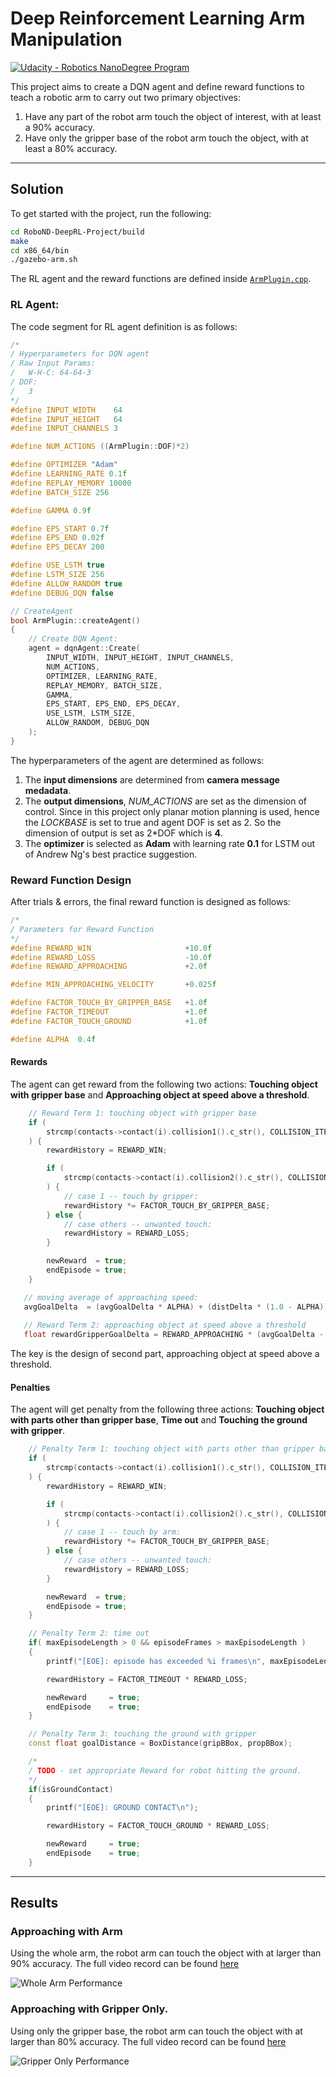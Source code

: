 
# Deep Reinforcement Learning Arm Manipulation

[![Udacity - Robotics NanoDegree Program](https://s3-us-west-1.amazonaws.com/udacity-robotics/Extra+Images/RoboND_flag.png)](https://www.udacity.com/robotics)

[//]: # (Written by Ge Yao, 6th, April, 2019)

This project aims to create a DQN agent and define reward functions to teach a robotic arm to carry out two primary objectives:

1. Have any part of the robot arm touch the object of interest, with at least a 90% accuracy.
2. Have only the gripper base of the robot arm touch the object, with at least a 80% accuracy.

---

## Solution

To get started with the project, run the following:

``` bash
cd RoboND-DeepRL-Project/build
make
cd x86_64/bin
./gazebo-arm.sh
```

The RL agent and the reward functions are defined inside [`ArmPlugin.cpp`](gazebo/ArmPlugin.cpp).

### RL Agent:

The code segment for RL agent definition is as follows:

```c++
/*
/ Hyperparameters for DQN agent
/ Raw Input Params:
/   W-H-C: 64-64-3
/ DOF:
/   3
*/
#define INPUT_WIDTH    64
#define INPUT_HEIGHT   64
#define INPUT_CHANNELS 3

#define NUM_ACTIONS ((ArmPlugin::DOF)*2)

#define OPTIMIZER "Adam"
#define LEARNING_RATE 0.1f
#define REPLAY_MEMORY 10000
#define BATCH_SIZE 256

#define GAMMA 0.9f

#define EPS_START 0.7f
#define EPS_END 0.02f
#define EPS_DECAY 200

#define USE_LSTM true
#define LSTM_SIZE 256
#define ALLOW_RANDOM true
#define DEBUG_DQN false

// CreateAgent
bool ArmPlugin::createAgent()
{
	// Create DQN Agent:
	agent = dqnAgent::Create(
		INPUT_WIDTH, INPUT_HEIGHT, INPUT_CHANNELS, 
		NUM_ACTIONS, 
		OPTIMIZER, LEARNING_RATE, 
		REPLAY_MEMORY, BATCH_SIZE, 
		GAMMA, 
		EPS_START, EPS_END, EPS_DECAY, 
		USE_LSTM, LSTM_SIZE, 
		ALLOW_RANDOM, DEBUG_DQN
	);
}
```
The hyperparameters of the agent are determined as follows:

1. The **input dimensions** are determined from **camera message medadata**. 
2. The **output dimensions**, *NUM_ACTIONS* are set as the dimension of control. Since in this project only planar motion planning is used, hence the *LOCKBASE* is set to true and agent DOF is set as 2. So the dimension of output is set as 2*DOF which is **4**.
3. The **optimizer** is selected as **Adam** with learning rate **0.1** for LSTM out of Andrew Ng's best practice suggestion.

### Reward Function Design

After trials & errors, the final reward function is designed as follows:

```c++
/*
/ Parameters for Reward Function
*/
#define REWARD_WIN                     +10.0f
#define REWARD_LOSS                    -10.0f
#define REWARD_APPROACHING             +2.0f

#define MIN_APPROACHING_VELOCITY       +0.025f

#define FACTOR_TOUCH_BY_GRIPPER_BASE   +1.0f
#define FACTOR_TIMEOUT                 +1.0f
#define FACTOR_TOUCH_GROUND            +1.0f

#define ALPHA  0.4f
```

#### Rewards

The agent can get reward from the following two actions: **Touching object with gripper base** and **Approaching object at speed above a threshold**.

```c++
    // Reward Term 1: touching object with gripper base
    if (
        strcmp(contacts->contact(i).collision1().c_str(), COLLISION_ITEM) == 0
    ) {
        rewardHistory = REWARD_WIN;

        if (
            strcmp(contacts->contact(i).collision2().c_str(), COLLISION_GRIPPER_BASE) == 0
        ) {
            // case 1 -- touch by gripper:
            rewardHistory *= FACTOR_TOUCH_BY_GRIPPER_BASE;
        } else {
            // case others -- unwanted touch:
            rewardHistory = REWARD_LOSS;
        }

        newReward  = true;
        endEpisode = true;
    }	
```

```c++
   // moving average of approaching speed:
   avgGoalDelta  = (avgGoalDelta * ALPHA) + (distDelta * (1.0 - ALPHA));
   
   // Reward Term 2: approaching object at speed above a threshold
   float rewardGripperGoalDelta = REWARD_APPROACHING * (avgGoalDelta - MIN_APPROACHING_VELOCITY);
```

The key is the design of second part, approaching object at speed above a threshold.

#### Penalties

The agent will get penalty from the following three actions: **Touching object with parts other than gripper base**, **Time out** and **Touching the ground with gripper**.

```c++
    // Penalty Term 1: touching object with parts other than gripper base
    if (
        strcmp(contacts->contact(i).collision1().c_str(), COLLISION_ITEM) == 0
    ) {
        rewardHistory = REWARD_WIN;

        if (
            strcmp(contacts->contact(i).collision2().c_str(), COLLISION_GRIPPER_BASE) == 0
        ) {
            // case 1 -- touch by arm:
            rewardHistory *= FACTOR_TOUCH_BY_GRIPPER_BASE;
        } else {
            // case others -- unwanted touch:
            rewardHistory = REWARD_LOSS;
        }

        newReward  = true;
        endEpisode = true;
    }		
```

```c++
    // Penalty Term 2: time out
	if( maxEpisodeLength > 0 && episodeFrames > maxEpisodeLength )
	{
		printf("[EOE]: episode has exceeded %i frames\n", maxEpisodeLength);

		rewardHistory = FACTOR_TIMEOUT * REWARD_LOSS;

		newReward     = true;
		endEpisode    = true;
	}
```

```c++
    // Penalty Term 3: touching the ground with gripper
    const float goalDistance = BoxDistance(gripBBox, propBBox); 

    /*
    / TODO - set appropriate Reward for robot hitting the ground.
    */
    if(isGroundContact)
    {
        printf("[EOE]: GROUND CONTACT\n");

        rewardHistory = FACTOR_TOUCH_GROUND * REWARD_LOSS;

        newReward     = true;
        endEpisode    = true;
    }
```

---

## Results

### Approaching with Arm

Using the whole arm, the robot arm can touch the object with at larger than 90% accuracy. The full video record can be found [here](docs/videos/01-arm-approaching.mp4)

<img src="docs/images/01-arm-approaching.jpg" alt="Whole Arm Performance">

### Approaching with Gripper Only.

Using only the gripper base, the robot arm can touch the object with at larger than 80% accuracy. The full video record can be found [here](docs/videos/02-gripper-grasping.mp4)

<img src="docs/images/02-gripper-grasping.jpg" alt="Gripper Only Performance">
